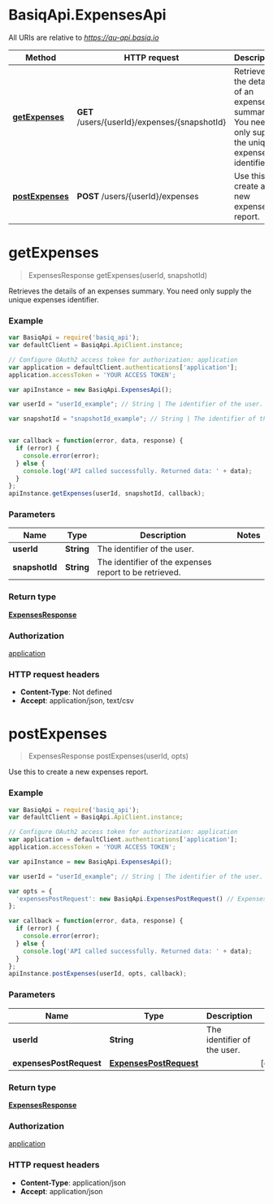 # BasiqApi.ExpensesApi

All URIs are relative to *https://au-api.basiq.io*

Method | HTTP request | Description
------------- | ------------- | -------------
[**getExpenses**](ExpensesApi.md#getExpenses) | **GET** /users/{userId}/expenses/{snapshotId} | Retrieves the details of an expenses summary. You need only supply the unique expenses identifier.
[**postExpenses**](ExpensesApi.md#postExpenses) | **POST** /users/{userId}/expenses | Use this to create a new expenses report.


<a name="getExpenses"></a>
# **getExpenses**
> ExpensesResponse getExpenses(userId, snapshotId)

Retrieves the details of an expenses summary. You need only supply the unique expenses identifier.

### Example
```javascript
var BasiqApi = require('basiq_api');
var defaultClient = BasiqApi.ApiClient.instance;

// Configure OAuth2 access token for authorization: application
var application = defaultClient.authentications['application'];
application.accessToken = 'YOUR ACCESS TOKEN';

var apiInstance = new BasiqApi.ExpensesApi();

var userId = "userId_example"; // String | The identifier of the user.

var snapshotId = "snapshotId_example"; // String | The identifier of the expenses report to be retrieved.


var callback = function(error, data, response) {
  if (error) {
    console.error(error);
  } else {
    console.log('API called successfully. Returned data: ' + data);
  }
};
apiInstance.getExpenses(userId, snapshotId, callback);
```

### Parameters

Name | Type | Description  | Notes
------------- | ------------- | ------------- | -------------
 **userId** | **String**| The identifier of the user. | 
 **snapshotId** | **String**| The identifier of the expenses report to be retrieved. | 

### Return type

[**ExpensesResponse**](ExpensesResponse.md)

### Authorization

[application](../README.md#application)

### HTTP request headers

 - **Content-Type**: Not defined
 - **Accept**: application/json, text/csv

<a name="postExpenses"></a>
# **postExpenses**
> ExpensesResponse postExpenses(userId, opts)

Use this to create a new expenses report.

### Example
```javascript
var BasiqApi = require('basiq_api');
var defaultClient = BasiqApi.ApiClient.instance;

// Configure OAuth2 access token for authorization: application
var application = defaultClient.authentications['application'];
application.accessToken = 'YOUR ACCESS TOKEN';

var apiInstance = new BasiqApi.ExpensesApi();

var userId = "userId_example"; // String | The identifier of the user.

var opts = { 
  'expensesPostRequest': new BasiqApi.ExpensesPostRequest() // ExpensesPostRequest | 
};

var callback = function(error, data, response) {
  if (error) {
    console.error(error);
  } else {
    console.log('API called successfully. Returned data: ' + data);
  }
};
apiInstance.postExpenses(userId, opts, callback);
```

### Parameters

Name | Type | Description  | Notes
------------- | ------------- | ------------- | -------------
 **userId** | **String**| The identifier of the user. | 
 **expensesPostRequest** | [**ExpensesPostRequest**](ExpensesPostRequest.md)|  | [optional] 

### Return type

[**ExpensesResponse**](ExpensesResponse.md)

### Authorization

[application](../README.md#application)

### HTTP request headers

 - **Content-Type**: application/json
 - **Accept**: application/json

